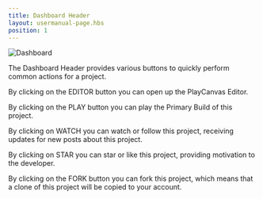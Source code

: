 ```yaml
---
title: Dashboard Header
layout: usermanual-page.hbs
position: 1
---
```


![Dashboard][1]

The Dashboard Header provides various buttons to quickly perform common actions for a project.

By clicking on the EDITOR button you can open up the PlayCanvas Editor.

By clicking on the PLAY button you can play the Primary Build of this project.

By clicking on WATCH you can watch or follow this project, receiving updates for new posts about this project.

By clicking on STAR you can star or like this project, providing motivation to the developer.

By clicking on the FORK button you can fork this project, which means that a clone of this project will be copied to your account.

[1]: /images/platform/dashboard_header.jpg

